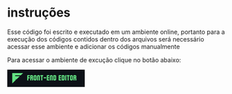 # instruções

Esse código foi escrito e executado em um ambiente online, portanto para a execução dos códigos contidos dentro dos arquivos será necessário acessar esse ambiente e adicionar os códigos manualmente

Para acessar o ambiente de excução clique no botão abaixo:

[![Button Front-End editor](https://github.com/Thamine-sumaya/-nlw-unite/blob/main/srce/button%20front-end%20editor.png?raw=true)](https://www.fronteditor.dev)
